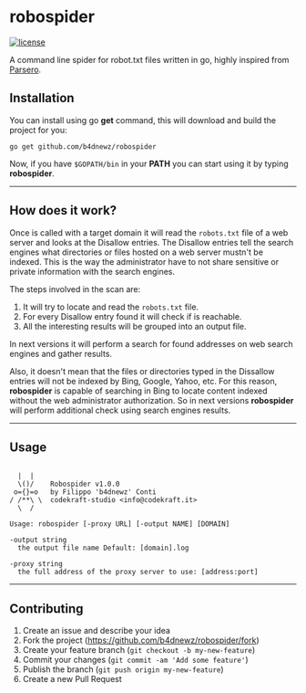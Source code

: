 # robospider
[![license](https://img.shields.io/badge/license-MIT-blue.svg)]()

A command line spider for robot.txt files written in go, highly inspired from [Parsero](https://tools.kali.org/information-gathering/parsero).

## Installation
You can install using go __get__ command, this will download and build the project for you:
```
go get github.com/b4dnewz/robospider
```
Now, if you have `$GOPATH/bin` in your __PATH__ you can start using it by typing __robospider__.

---

## How does it work?
Once is called with a target domain it will read the `robots.txt` file of a web server and looks at the Disallow entries. The Disallow entries tell the search engines what directories or files hosted on a web server mustn't be indexed. This is the way the administrator have to not share sensitive or private information with the search engines.

The steps involved in the scan are:
1. It will try to locate and read the `robots.txt` file.
2. For every Disallow entry found it will check if is reachable.
3. All the interesting results will be grouped into an output file.

In next versions it will perform a search for found addresses on web search engines and gather results.

Also, it doesn't mean that the files or directories typed in the Dissallow entries will not be indexed by Bing, Google, Yahoo, etc. For this reason, __robospider__ is capable of searching in Bing to locate content indexed without the web administrator authorization. So in next versions __robospider__ will perform additional check using search engines results.

---

## Usage
```

  |  |   
  \()/    Robospider v1.0.0 
 o={}=o   by Filippo 'b4dnewz' Conti
/ /**\ \  codekraft-studio <info@codekraft.it>
  \  /  

Usage: robospider [-proxy URL] [-output NAME] [DOMAIN]

-output string
  the output file name Default: [domain].log
  
-proxy string
  the full address of the proxy server to use: [address:port]

```
---

## Contributing

1. Create an issue and describe your idea
2. Fork the project (https://github.com/b4dnewz/robospider/fork)
3. Create your feature branch (`git checkout -b my-new-feature`)
4. Commit your changes (`git commit -am 'Add some feature'`)
5. Publish the branch (`git push origin my-new-feature`)
6. Create a new Pull Request
